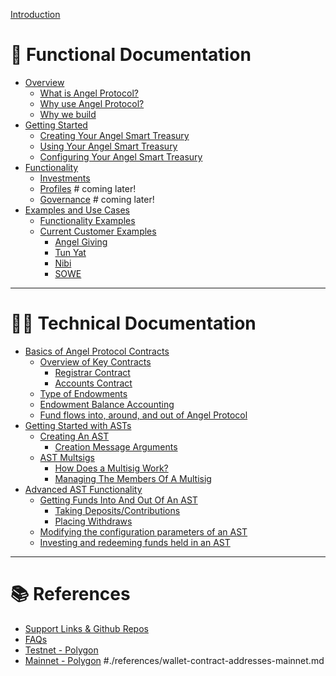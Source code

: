 [Introduction](./introduction.md)

# 👔 Functional Documentation

- [Overview](./functional/overview/main.md)
	- [What is Angel Protocol?](./functional/overview/what-is-angel-protocol.md)
	- [Why use Angel Protocol?](./functional/overview/why-use-angel-protocol.md)
	- [Why we build](./functional/overview/why-we-build.md)
- [Getting Started](./functional/getting-started/main.md)
	- [Creating Your Angel Smart Treasury](./functional/getting-started/creating-your-ast.md)
	- [Using Your Angel Smart Treasury](./functional/getting-started/using-your-ast.md)
	- [Configuring Your Angel Smart Treasury](./functional/getting-started/configuring-your-ast.md)
- [Functionality](./functional/functionality/main.md)
	- [Investments](./functional/functionality/investments.md)
	- [Profiles]() # coming later!
	- [Governance]() # coming later!
- [Examples and Use Cases](./functional/examples/main.md)
	- [Functionality Examples](./functional/examples/functionality-examples.md)
	- [Current Customer Examples](./functional/examples/current-customer-examples.md)
		- [Angel Giving](./functional/examples/angel-giving.md)
		- [Tun Yat](./functional/examples/tun-yat.md)
		- [Nibi](./functional/examples/nibi.md)
		- [SOWE](./functional/examples/sowe.md)

---

# 🧑‍💻 Technical Documentation

- [Basics of Angel Protocol Contracts](./technical/overview/main.md)
	- [Overview of Key Contracts](./technical/overview/overview-of-key-contracts.md)
		- [Registrar Contract](./technical/overview/key-contracts-registrar.md)
		- [Accounts Contract](./technical/overview/key-contracts-accounts.md) 
	- [Type of Endowments](./technical/overview/types-of-endowments.md)
	- [Endowment Balance Accounting](./technical/overview/endowment-balance-accounting.md)
	- [Fund flows into, around, and out of Angel Protocol](./technical/overview/fund-flows-into-around-outof-angel-protocol.md)
- [Getting Started with ASTs](./technical/basics/main.md)
	- [Creating An AST](./technical/basics/creating-an-ast.md)
		- [Creation Message Arguments](./technical/basics/creation-message-arguments.md) 
	- [AST Multsigs](./technical/basics/ast-multsigs.md)
		- [How Does a Multisig Work?](./technical/basics/how-does-multisig-work.md)
		- [Managing The Members Of A Multisig](./technical/basics/managing-multisig-members.md)
- [Advanced AST Functionality](./technical/advanced/main.md)
	- [Getting Funds Into And Out Of An AST](./technical/advanced/getting-funds-into-and-out-of-an-ast.md)
		- [Taking  Deposits/Contributions](./technical/advanced/deposits.md)
		- [Placing Withdraws](./technical/advanced/withdraws.md)
	- [Modifying the configuration parameters of an AST]()
	- [Investing and redeeming funds held in an AST]()

---

# 📚 References

- [Support Links & Github Repos](./references/misc-reference-links.md)
- [FAQs](./references/faqs.md)
- [Testnet - Polygon](./references/wallet-contract-addresses-testnet.md)
- [Mainnet - Polygon]() #./references/wallet-contract-addresses-mainnet.md

